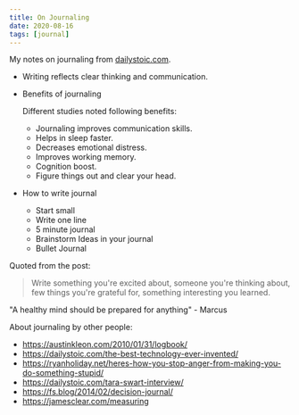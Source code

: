 ```yaml
---
title: On Journaling
date: 2020-08-16
tags: [journal]
---
```


My notes on journaling from [dailystoic.com](https://dailystoic.com/journaling/).

* Writing reflects clear thinking and communication.
* Benefits of journaling

   Different studies noted following benefits:
    - Journaling improves communication skills.
    - Helps in sleep faster.
    - Decreases emotional distress.
    - Improves working memory.
    - Cognition boost.
    - Figure things out and clear your head.

* How to write journal
  - Start small
  - Write one line
  - 5 minute journal
  - Brainstorm Ideas in your journal
  - Bullet Journal

Quoted from the post:

> Write something you're excited about, someone you're thinking about,
> few things you're grateful for, something interesting you learned.

"A healthy mind should be prepared for anything" - Marcus

About journaling by other people:
  - https://austinkleon.com/2010/01/31/logbook/
  - https://dailystoic.com/the-best-technology-ever-invented/
  - https://ryanholiday.net/heres-how-you-stop-anger-from-making-you-do-something-stupid/
  - https://dailystoic.com/tara-swart-interview/
  - https://fs.blog/2014/02/decision-journal/
  - https://jamesclear.com/measuring
